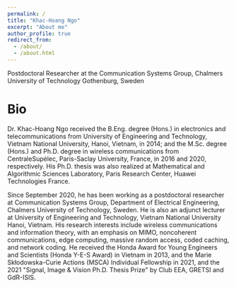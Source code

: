 ```yaml
---
permalink: /
title: "Khac-Hoang Ngo"
excerpt: "About me"
author_profile: true
redirect_from: 
  - /about/
  - /about.html
---
```


Postdoctoral Researcher at the Communication Systems Group,
Chalmers University of Technology
Gothenburg, Sweden

Bio
======
Dr. Khac-Hoang Ngo received the B.Eng. degree (Hons.) in electronics and telecommunications from University of Engineering and Technology, Vietnam National University, Hanoi, Vietnam, in 2014; and the M.Sc. degree (Hons.) and Ph.D. degree in wireless communications from CentraleSupélec, Paris-Saclay University, France, in 2016 and 2020, respectively. His Ph.D. thesis was also realized at Mathematical and Algorithmic Sciences Laboratory, Paris Research Center, Huawei Technologies France. 

Since September 2020, he has been working as a postdoctoral researcher at Communication Systems Group, Department of Electrical Engineering, Chalmers University of Technology, Sweden. He is also an adjunct lecturer at University of Engineering and Technology, Vietnam National University Hanoi, Vietnam. His research interests include wireless communications and information theory, with an emphasis on MIMO, noncoherent communications, edge computing, massive random access, coded caching, and network coding. He received the Honda Award for Young Engineers and Scientists (Honda Y-E-S Award) in Vietnam in 2013, and the Marie Skłodowska-Curie Actions (MSCA) Individual Fellowship in 2021, and the 2021 "Signal, Image & Vision Ph.D. Thesis Prize" by Club EEA, GRETSI and GdR-ISIS.
